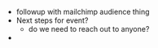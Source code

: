 - followup with mailchimp audience thing
- Next steps for event?
	- do we need to reach out to anyone?
-